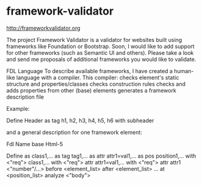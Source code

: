# framework-validator
http://frameworkvalidator.org

The project
Framework Validator is a validator for websites built using frameworks like Foundation or Bootstrap. Soon, I would like to add support for other frameworks (such as Semantic UI and others). Please take a look and send me proposals of additional frameworks you would like to validate.

FDL Language
To describe available frameworks, I have created a human-like language with a compiler.
This compiler:
 checks element's static structure and properties/classes
 checks construction rules
 checks and adds properties from other (base) elements
 generates a framework description file

Example:

Define Header
as tag h1, h2, h3, h4, h5, h6
with subheader

and a general description for one framework element:

Fdl Name base Html-5

Define <ElementName> <OptElementLabel>
as class1,...
as tag tag1,...
as attr attr1=val1,...
as pos position1,...
with <"req"> class1,...
with <"req"> attr attr1=val1,...
with <"req"> attr attr1 <"number"/...>
before <element_list>
after <element_list>
...
at <position_list>
analyze <"body">
